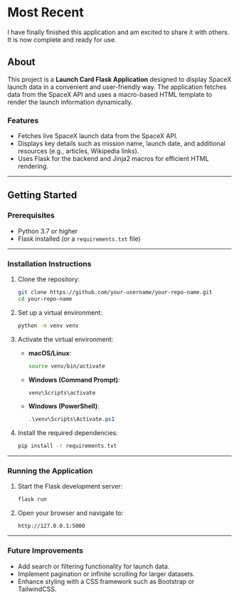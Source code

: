 # Most Recent

I have finally finished this application and am excited to share it with others. It is now complete and ready for use.

## About

This project is a **Launch Card Flask Application** designed to display SpaceX launch data in a convenient and user-friendly way. The application fetches data from the SpaceX API and uses a macro-based HTML template to render the launch information dynamically.

### Features

- Fetches live SpaceX launch data from the SpaceX API.
- Displays key details such as mission name, launch date, and additional resources (e.g., articles, Wikipedia links).
- Uses Flask for the backend and Jinja2 macros for efficient HTML rendering.

---

## Getting Started

### Prerequisites

- Python 3.7 or higher
- Flask installed (or a `requirements.txt` file)

---

### Installation Instructions

1. Clone the repository:

   ```bash
   git clone https://github.com/your-username/your-repo-name.git
   cd your-repo-name
   ```

2. Set up a virtual environment:

   ```bash
   python -m venv venv
   ```

3. Activate the virtual environment:

   - **macOS/Linux**:
     ```bash
     source venv/bin/activate
     ```
   - **Windows (Command Prompt)**:
     ```cmd
     venv\Scripts\activate
     ```
   - **Windows (PowerShell)**:
     ```powershell
     .\venv\Scripts\Activate.ps1
     ```

4. Install the required dependencies:
   ```bash
   pip install -r requirements.txt
   ```

---

### Running the Application

1. Start the Flask development server:

   ```bash
   flask run
   ```

2. Open your browser and navigate to:
   ```
   http://127.0.0.1:5000
   ```

---

### Future Improvements

- Add search or filtering functionality for launch data.
- Implement pagination or infinite scrolling for larger datasets.
- Enhance styling with a CSS framework such as Bootstrap or TailwindCSS.
